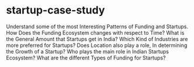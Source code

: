 # startup-case-study
Understand some of the most Interesting Patterns of Funding and Startups.
How Does the Funding Ecosystem changes with respect to Time?
What is the General Amount that Startups get in India?
Which Kind of Industries are more preferred for Startups?
Does Location also play a role, In determining the Growth of a Startup?
Who plays the main role in Indian Startups Ecosystem?
What are the different Types of Funding for Startups?

